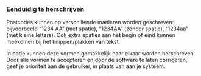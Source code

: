 <!-- @license CC0-1.0 -->

### Eenduidig te herschrijven

Postcodes kunnen op verschillende manieren worden geschreven: bijvoorbeeld “1234 AA” (met spatie), “1234AA” (zonder spatie), “1234aa” (met kleine letters). Ook extra spaties aan het begin of eind kunnen meekomen bij het knippen/plakken van tekst.

In code kunnen deze vormen gemakkelijk naar elkaar worden herschreven. Door alle vormen te accepteren en door de software te laten corrigeren, geef je prioriteit aan de gebruiker, in plaats van aan je systeem.
